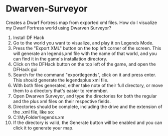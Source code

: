 # Dwarven-Surveyor
 Creates a Dwarf Fortress map from exported xml files.
How do I visualize my Dwarf Fortress world using Dwarven Surveyor?

1) Install DF Hack
2) Go to the world you want to visualize, and play it on Legends Mode.
3) Press the "Export XML" button on the top left corner of the screen. This will generate an legends,xml file with the name of that world, and you can find it in the game's installation directory.
4) Click on the DFHack button on the top left of the game, and open the DFHack gui
5) Search for the command "exportlegends", click on it and press enter. This should generate the legendsplus xml file.
6) With both files generated, either take note of their full directory, or move them to a directory that's easier to remember.
7) Open Dwarven Surveyor, and type the directories for both the regular and the plus xml files on their respective fields.
8) Directories should be complete, including the drive and the extension of the .xml file, like so:
9) C:\MyFolder\legends.xm
10) If the directory is valid, the Generate button will be enabled and you can click it to generate your map.
